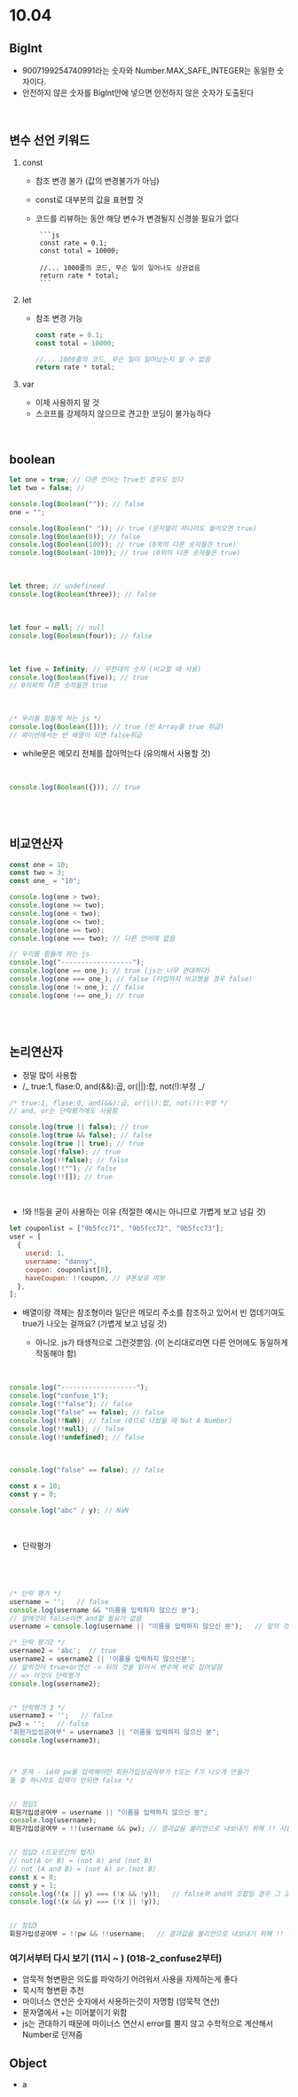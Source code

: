 # 10.04

## BigInt

- 9007199254740991라는 숫자와 Number.MAX_SAFE_INTEGER는 동일한 숫자이다.
- 안전하지 않은 숫자를 BigInt안에 넣으면 안전하지 않은 숫자가 도출된다

<br>

## 변수 선언 키워드

1.  const

    - 참조 변경 불가 (값의 변경불가가 아님)
    - const로 대부분의 값을 표현할 것
    - 코드를 리뷰하는 동안 해당 변수가 변경될지 신경쓸 필요가 없다

           ```js
           const rate = 0.1;
           const total = 10000;

           //... 1000줄의 코드, 무슨 일이 일어나도 상관없음
           return rate * total;
           ```

2.  let

    - 참조 변경 가능

      ```js
      const rate = 0.1;
      const total = 10000;

      //... 1000줄의 코드, 무슨 일이 일어났는지 알 수 없음
      return rate * total;
      ```

3.  var

    - 이제 사용하지 말 것
    - 스코프를 강제하지 않으므로 견고한 코딩이 불가능하다

<br>

## boolean

```js
let one = true; // 다른 언어는 True인 경우도 있다
let two = false; //

console.log(Boolean("")); // false
one = "";

console.log(Boolean(" ")); // true (문자열이 하나라도 들어오면 true)
console.log(Boolean(0)); // false
console.log(Boolean(100)); // true (0외의 다른 숫자들은 true)
console.log(Boolean(-100)); // true (0외의 다른 숫자들은 true)
```

<br>

```js
let three; // undefineed
console.log(Boolean(three)); // false
```

<br>

```js
let four = null; // null
console.log(Boolean(four)); // false
```

<br>

```js
let five = Infinity; // 무한대의 숫자 (비교할 때 사용)
console.log(Boolean(five)); // true
// 0이외의 다른 숫자들은 true
```

<br>

```js
/* 우리를 힘들게 하는 js */
console.log(Boolean([])); // true (빈 Array를 true 취급)
// 파이썬에서는 빈 배열이 되면 false취급
```

- while문은 메모리 전체를 잡아먹는다 (유의해서 사용할 것)

<br>

```js
console.log(Boolean({})); // true
```

<br><br>

## 비교연산자

```js
const one = 10;
const two = 3;
const one_ = "10";

console.log(one > two);
console.log(one >= two);
console.log(one < two);
console.log(one <= two);
console.log(one == two);
console.log(one === two); // 다른 언어에 없음

// 우리를 힘들게 하는 js
console.log("------------------");
console.log(one == one_); // true (js는 너무 관대하다)
console.log(one === one_); // false (타입까지 비교했을 경우 false)
console.log(one != one_); // false
console.log(one !== one_); // true
```

<br><br>

## 논리연산자

- 정말 많이 사용함
- /_ true:1, flase:0, and(&&):곱, or(||):합, not(!):부정 _/

```js
/* true:1, flase:0, and(&&):곱, or(||):합, not(!):부정 */
// and, or는 단락평가에도 사용함

console.log(true || false); // true
console.log(true && false); // false
console.log(true || true); // true
console.log(!false); // true
console.log(!!false); // false
console.log(!!""); // false
console.log(!![]); // true
```

<br>

- !와 !!등을 굳이 사용하는 이유 (적절한 예시는 아니므로 가볍게 보고 넘길 것)

```js
let couponlist = ["9b5fcc71", "9b5fcc72", "9b5fcc73"];
user = [
  {
    userid: 1,
    username: "danny",
    coupon: couponlist[0],
    haveCoupon: !!coupon, // 쿠폰보유 여부
  },
];
```

- 배열이랑 객체는 참조형이라 일단은 메모리 주소를 참조하고 있어서 빈 껍데기여도 true가 나오는 걸까요? (가볍게 보고 넘길 것)

  - 아니오. js가 태생적으로 그런것뿐임. (이 논리대로라면 다른 언어에도 동일하게 작동해야 함)

<br>

```js
console.log("-------------------");
console.log("confuse_1");
console.log(!"false"); // false
console.log("false" == false); // false
console.log(!!NaN); // false (0으로 나눴을 때 Not A Number)
console.log(!!null); // false
console.log(!!undefined); // false
```

<br>

```js
console.log("false" == false); // false

const x = 10;
const y = 0;

console.log("abc" / y); // NaN
```

<br>

- 단락평가

```js




/* 단락 평가 */
username = '';   // false
console.log(username && "이름을 입력하지 않으신 분");
// 앞에것이 false이면 and할 필요가 없음
username = console.log(username || "이름을 입력하지 않으신 분");   // 앞의 것이 false이고 or 연산시 뒤의것을 읽어야함. 이럴 때 바로 변수에 뒤의것을 읽어서 넣음. 이것이 단락평가

/* 단락 평가2 */
username2 = 'abc';  // true
username2 = username2 || '이름을 입력하지 않으신분';
// 앞의것이 true+or연산 -> 뒤의 것을 읽어서 변수에 바로 집어넣음
// => 이것이 단락평가
console.log(username2);


/* 단락평가 3 */
username3 = '';   // false
pw3 = '';   // false
"회원가입성공여부" = username3 || "이름을 입력하지 않으신 분";
console.log(username3);



/* 문제 - id와 pw를 입력해야만 회원가입성공여부가 t또는 f가 나오게 만들기
둘 중 하나라도 입력이 안되면 false */


// 정답1
회원가입성공여부 = username || "이름을 입력하지 않으신 분";
console.log(username);
회원가입성공여부 = !!(username && pw); // 결과값을 불리언으로 내보내기 위해 !! 사용


// 정답2 (드모르간의 법칙)
// not(A or B) = (not A) and (not B)
// not (A and B) = (not A) or (not B)
const x = 0;
const y = 1;
console.log(!(x || y) === (!x && !y));   // false와 and의 조합일 경우 그 코드 자체가 불필요해지는 경우가 존재
console.log(!(x && y) === (!x || !y));


// 정답3
회원가입성공여부 = !!pw && !!username;   // 결과값을 불리언으로 내보내기 위해 !! 사용

```

### 여기서부터 다시 보기 (11시 ~ ) (018-2_confuse2부터)

- 암묵적 형변환은 의도를 파악하기 어려워서 사용을 자제하는게 좋다
- 묵시적 형변환 추천
- 마이너스 연산은 숫자에서 사용하는것이 자명함 (암묵적 연산)
- 문자열에서 +는 이어붙이기 위함
- js는 관대하기 때문에 마이너스 연산시 error를 뿜지 않고 수학적으로 계산해서 Number로 던져줌

## Object

- a
